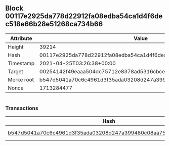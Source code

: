 ## Block 00117e2925da778d22912fa08edba54ca1d4f6dec518e66b28e51268ca734b66

Attribute | Value
--- | ---
Height | 39214
Hash | 00117e2925da778d22912fa08edba54ca1d4f6dec518e66b28e51268ca734b66
Timestamp | 2021-04-25T03:26:38+00:00
Target | 00254142f49eaaa504dc75712e8378ad5316cbcead634704b3734b6271167cc4
Merke root | b547d5041a70c6c4961d3f35ada03208d247a399480c08aa75b15d25220f9908
Nonce | 1713284477

```

```

### Transactions

Hash | Amount
--- | ---
[b547d5041a70c6c4961d3f35ada03208d247a399480c08aa75b15d25220f9908](b547d5041a70c6c4961d3f35ada03208d247a399480c08aa75b15d25220f9908.md) | 10.00000000 SKEPTI 
